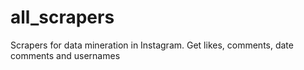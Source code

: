 # all_scrapers

Scrapers for data mineration in Instagram.
Get likes, comments, date comments and usernames
